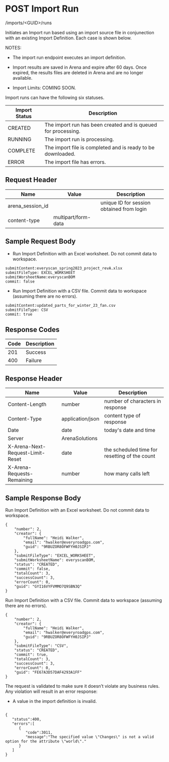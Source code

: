 # POST Import Run


/imports/&lt;GUID&gt;/runs

Initiates an Import run based using an import source file in conjunection with an existing Import Definition.  Each case is shown below.

NOTES:

* The import run endpoint executes an import definition.

* Import results are saved in Arena and expire after 60 days. Once expired, the results files are deleted in Arena and are no longer available.

* Import Limits: COMING SOON.

Import runs can have the following six statuses.


| Import Status<br> | Description<br> |
|  --- |  --- | 
| CREATED<br> | The import run has been created and is queued for processing.<br> |
| RUNNING<br> | The import run is processing.<br> |
| COMPLETE<br> | The import file is completed and is ready to be downloaded.<br> |
| ERROR<br> | The import file has errors.<br> |

## Request Header

| Name<br> | Value<br> | Description<br> |
|  --- |  --- |  --- | 
| arena_session_id<br> |   | unique ID for session obtained from login<br> |
| content\-type<br> | multipart/form\-data<br> |   |

## Sample Request Body
* Run Import Definition with an Excel worksheet.  Do not commit data to workspace.

```
submitContent:everyscan_spring2023_project_revA.xlsx
submitFileType: EXCEL_WORKSHEET
submitWorsheetName:everyscanBOM
commit: false
```
* Run Import Definition with a CSV file. Commit data to workspace \(assuming there are no errors\).

```
submitContent:updated_parts_for_winter_23_fan.csv
submitFileType: CSV
commit: true
```
## Response Codes

| Code<br> | Description<br> |
|  --- |  --- | 
| 201<br> | Success<br> |
| 400<br> | Failure<br> |

## Response Header

| Name<br> | Value<br> | Description<br> |
|  --- |  --- |  --- | 
| Content\-Length<br> | number<br> | number of characters in response<br> |
| Content\-Type<br> | application/json<br> | content type of response<br> |
| Date<br> | date<br> | today's date and time<br> |
| Server<br> | ArenaSolutions<br> |   |
| X\-Arena\-Next\-Request\-Limit\-Reset<br> | date<br> | the scheduled time for resetting of the count<br> |
| X\-Arena\-Requests\-Remaining<br> | number<br> | how many calls left<br> |

## Sample Response Body
Run Import Definition with an Excel worksheet.  Do not commit data to workspace.

```
{
    "number": 2,
    "creator": {
        "fullName": "Heidi Walker",
        "email": "hwalker@everyroadgps.com",
        "guid": "9RBUZOR8OFWFYH0JSIPJ"
    },
    "submitFileType": "EXCEL_WORKSHEET",
    "submitWorksheetName": everyscanBOM,
    "status": "CREATED",
    "commit": false,
    "totalCount": 3,
    "successCount": 3,
    "errorCount": 0,
    "guid": "GYI16VYFVMMO7Q9SBN3Q"
}
```
Run Import Definition with a CSV file. Commit data to workspace \(assuming there are no errors\).

```
{
    "number": 2,
    "creator": {
        "fullName": "Heidi Walker",
        "email": "hwalker@everyroadgps.com",
        "guid": "9RBUZOR8OFWFYH0JSIPJ"
    },
    "submitFileType": "CSV",
    "status": "CREATED",
    "commit": true,
    "totalCount": 3,
    "successCount": 3,
    "errorCount": 0,
    "guid": "FE67A3D57DAF4293A1FF"
}
```
The request is validated to make sure it doesn’t violate any business rules. Any violation will result in an error response:

* A value in the import definition is invalid.

```

{  
   "status":400,
   "errors":[  
      {  
         "code":3011,
         "message":"The specified value \"Changes\" is not a valid option for the attribute \"world\"."
      }
   ]
}
```
